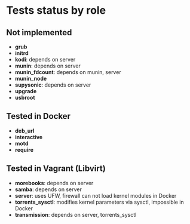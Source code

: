 # Tests status by role

## Not implemented

- **grub**
- **initrd**
- **kodi**: depends on server
- **munin**: depends on server
- **munin_fdcount**: depends on munin, server
- **munin_node**
- **supysonic**: depends on server
- **upgrade**
- **usbroot**


## Tested in Docker

- **deb_url**
- **interactive**
- **motd**
- **require**


## Tested in Vagrant (Libvirt)

- **morebooks**: depends on server
- **samba**: depends on server
- **server**: uses UFW, firewall can not load kernel modules in Docker
- **torrents_sysctl**: modifies kernel parameters via sysctl, impossible in Docker
- **transmission**: depends on server, torrents_sysctl
